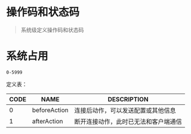 操作码和状态码
===
> 系统级定义操作码和状态码

# 系统占用
    
    0-5999
定义表：

|CODE|NAME|DESCRIPTION|
|---|---|---|
|0|beforeAction|连接后动作，可以发送配置或其他信息|
|1|afterAction|断开连接动作，此时已无法和客户端通信|
